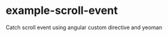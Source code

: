 example-scroll-event
====================

Catch scroll event using angular custom directive and yeoman
